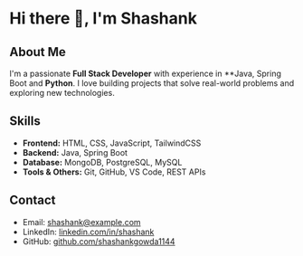 # Hi there 👋, I'm Shashank

## About Me
I'm a passionate **Full Stack Developer** with experience in **Java, Spring Boot and **Python**. I love building projects that solve real-world problems and exploring new technologies.

## Skills
- **Frontend:** HTML, CSS, JavaScript, TailwindCSS  
- **Backend:** Java, Spring Boot
- **Database:** MongoDB, PostgreSQL, MySQL  
- **Tools & Others:** Git, GitHub, VS Code, REST APIs  

## Contact
- Email: shashank@example.com  
- LinkedIn: [linkedin.com/in/shashank](https://linkedin.com/in/shashank)  
- GitHub: [github.com/shashankgowda1144](https://github.com/shashankgowda1144)

